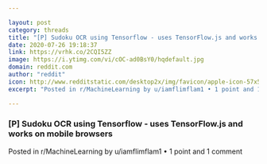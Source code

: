 ```yaml
---

layout: post
category: threads
title: "[P] Sudoku OCR using Tensorflow - uses TensorFlow.js and works on mobile browsers"
date: 2020-07-26 19:18:37
link: https://vrhk.co/2CQI5ZZ
image: https://i.ytimg.com/vi/cOC-ad0BsY0/hqdefault.jpg
domain: reddit.com
author: "reddit"
icon: http://www.redditstatic.com/desktop2x/img/favicon/apple-icon-57x57.png
excerpt: "Posted in r/MachineLearning by u/iamflimflam1 • 1 point and 1 comment"

---
```


### [P] Sudoku OCR using Tensorflow - uses TensorFlow.js and works on mobile browsers

Posted in r/MachineLearning by u/iamflimflam1 • 1 point and 1 comment